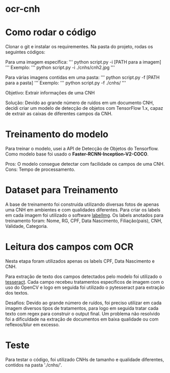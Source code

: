 # ocr-cnh

# Como rodar o código
Clonar o git e instalar os requirementes. Na pasta do projeto, rodas os seguintes códigos:

Para uma imagem específica:
'''
python script.py -i [PATH para a imagem]
'''
Exemplo:
'''
python script.py -i ./cnhs/cnh2.jpg
'''

Para várias imagens contidas em uma pasta:
'''
python script.py -f [PATH para a pasta]
'''
Exemplo:
'''
python script.py -f ./cnhs/
'''


Objetivo: Extrair informações de uma CNH

Solução: Devido ao grande número de ruídos em um documento CNH, decidi criar um modelo de detecção de objetos com TensorFlow 1.x, capaz de extrair as caixas de diferentes campos da CNH.

# Treinamento do modelo
Para treinar o modelo, usei a API de Detecção de Objetos do Tensorflow. Como modelo base foi usado o <b>Faster-RCNN-Inception-V2-COCO</b>.

Pros: O modelo consegue detectar com facilidade os campos de uma CNH.
Cons: Tempo de processamento.

# Dataset para Treinamento
A base de treinamento foi construída utilizando diversas fotos de apenas uma CNH em ambientes e com qualidades diferentes. Para criar os labels em cada imagem foi utilizado o software <a href="https://github.com/tzutalin/labelImg">labelImg</a>. Os labels anotados para treinamento foram: Nome, RG, CPF, Data Nascimento, Filiação(pais), CNH, Validade, Categoria.

# Leitura dos campos com OCR
Nesta etapa foram utilizados apenas os labels CPF, Data Nascimento e CNH.

Para extração de texto dos campos detectados pelo modelo foi utilizado o <a href="https://github.com/tesseract-ocr/tesseract">tesseract</a>. Cada campo recebeu tratamentos específicos de imagem com o uso do OpenCV e logo em seguida foi utilizado o pytesseract para extração dos textos.

Desafios: Devido ao grande número de ruídos, foi preciso utilizar em cada imagem diversos tipos de tratamentos, para logo em seguida tratar cada texto com regex para construir o output final. Um problema não resolvido foi a dificuldade na extração de documentos em baixa qualidade ou com reflexos/blur em excesso.

# Teste
Para testar o código, foi utilizado CNHs de tamanho e qualidade diferentes, contidos na pasta './cnhs/'.
